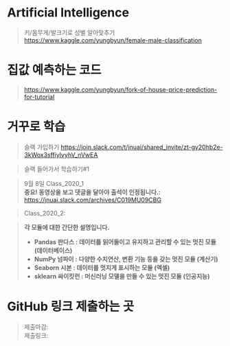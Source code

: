 # Artificial Intelligence

> 키/몸무게/발크기로 성별 알아맞추기 <br/>
> https://www.kaggle.com/yungbyun/female-male-classification

# 집값 예측하는 코드
> https://www.kaggle.com/yungbyun/fork-of-house-price-prediction-for-tutorial


# 거꾸로 학습
> 슬랙 가입하기
> https://join.slack.com/t/jnuai/shared_invite/zt-gy20hb2e-3kWox3sffiylvyhV_nVwEA

> 슬랙 들어가서 학습하기#1 </br>

> 9월 8일 Class_2020_1</br>
> <b>중요! 동영상을 보고 댓글을 달아야 출석이 인정됩니다.:</b></br>
> https://jnuai.slack.com/archives/C019MU09CBG </br>

> Class_2020_2: 


> **각 모듈에 대한 간단한 설명입니다.**
> * **Pandas 판다스 : 데이터를 읽어들이고 유지하고 관리할 수 있는 멋진 모듈 (데이터베이스)**
> * **NumPy 넘파이 : 다양한 수치연산, 변환 기능 등을 갖는 멋진 모듈 (계산기)** 
> * **Seaborn 시본 : 데이터를 멋지게 표시하는 모듈 (엑셀)**
> * **sklearn 싸이킷런 : 머신러닝 모델을 만들 수 있는 멋진 모듈 (인공지능)**

# GitHub 링크 제출하는 곳
> 제출마감: </br>
> 제출링크: 
